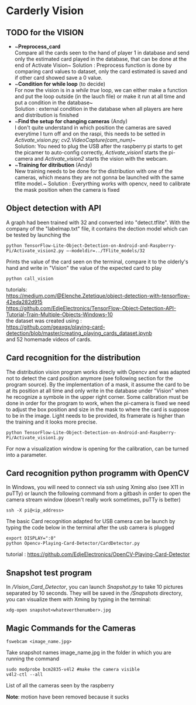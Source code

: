 # Carderly Vision

## TODO for the VISION
* ~<b>Preprocess_card</b> </br>
Compare all the cards seen to the hand of player 1 in database and send only the estimated card played in the database, that can be done at the end of Activate Vision~
Solution : Preprocess function is done by comparing card values to dataset, only the card estimated is saved and if other card showed save a 0 value.
* ~<b>Condition for while loop</b> (to decide) </br> 
For now the vision is in a *while true* loop, we can either make a function and put the loop outside (in the lauch file) or make it run at all time and put a condition in the database~ </br>
Solution : external condition in the database when all players are here and distribution is finished
* ~<b>Find the setup for changing cameras</b> (Andy) </br>
I don't quite understand in which position the cameras are saved everytime I turn off and on the raspi, this needs to be setted in *Activate_vision.py; cv2.VideoCapture(cam_num)*~ </br>
Solution: You need to plug the USB after the raspberry pi starts to get the picamer to auto-config correctly, *Activate_vision1* starts the pi-camera and *Activate_vision2* starts the vision with the webcam.
* ~<b>Training for ditribution</b> (Andy) </br> 
New training needs to be done for the distribution with one of the cameras, which means they are not gonna be launched with the same tflite model.~
Solution : Everyrthing works with opencv, need to calibrate the mask position when the camera is fixed

## Object detection with API
A graph had been trained with 32 and converted into "detect.tflite". With the company of the "labelmap.txt" file, it contains the dection model which can be tested by launching the 
```
python TensorFlow-Lite-Object-Detection-on-Android-and-Raspberry-Pi/Activate_vision2.py –-modeldir=../TFlite_models/32 
```
Prints the value of the card seen on the terminal, compare it to the olderly's hand and write in "Vision" the value of the expected card to play

```
python call_vision
```
tutorials: </br>
https://medium.com/@Elenche.Zetetique/object-detection-with-tensorflow-42eda282d915 </br>
https://github.com/EdjeElectronics/TensorFlow-Object-Detection-API-Tutorial-Train-Multiple-Objects-Windows-10 </br>
the dataset was created using : </br>
https://github.com/geaxgx/playing-card-detection/blob/master/creating_playing_cards_dataset.ipynb </br>
and 52 homemade videos of cards. </br>

## Card recognition for the distribution
The distribution vision program works direcly with Opencv and was adapted not to detect the card position anymore (see following section for the program source). By the implementation of a mask, it assume the card to be at its position at all time and only write in the database under "Vision" when he recognize a symbole in the upper right corner.
Some calibration must be done in order for the program to work, when the pi-camera is fixed we need to adjust the box position and size in the mask to where the card is suppose to be in the image. Light needs to be provided, its framerate is higher than the training and it looks more precise.

```
python TensorFlow-Lite-Object-Detection-on-Android-and-Raspberry-Pi/Activate_vision1.py
```

For now a visualization window is opening for the calibration, can be turned into a parameter.
## Card recognition python programm with OpenCV
In Windows, you will need to connect via ssh using Xming also (see X11 in puTTy) or launch the following command from a gitbash in order to open the camera stream window (doesn't really work sometimes, puTTy is better)
```
ssh -X pi@<ip_address>
```
The basic Card recognition adapted for USB camera can be launch by typing the code below in the terminal after the usb camera is plugged
```
export DISPLAY=":0"
python Opencv-Playing-Card-Detector/CardDetector.py
```

tutorial : https://github.com/EdjeElectronics/OpenCV-Playing-Card-Detector
## Snapshot test program
In */Vision_Card_Detector*, you can launch *Snapshot.py* to take 10 pictures separated by 10 seconds. They will be saved in the */Snapshots* directory, you can visualize them with Xming by typing in the terminal:
```
xdg-open snapshot<whateverthenumber>.jpg
```
## Magic Commands for the Cameras
```
fswebcam <image_name.jpg>
```
Take snapshot names image_name.jpg in the folder in which you are running the command
``` 
sudo modprobe bcm2835-v4l2 #make the camera visible
v4l2-ctl --all
```` 
List of all the cameras seen by the raspberry

<b>Note</b>: motion have been removed because it sucks
